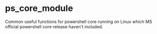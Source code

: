 # ps_core_module
Common useful functions for powershell core running on Linux which MS official powershell core release haven't included.
